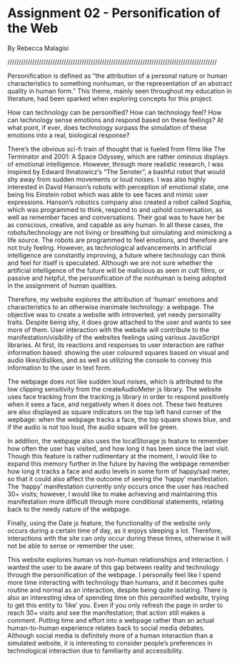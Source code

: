 # Assignment 02 - Personification of the Web
By Rebecca Malagisi

/////////////////////////////////////////////////////////////////////////////////////////////


Personification is defined as “the attribution of a personal nature or human characteristics to something nonhuman, or the representation of an abstract quality in human form.” This theme, mainly seen throughout my education in literature, had been sparked when exploring concepts for this project.

How can technology can be personified?
How can technology feel?
How can technology sense emotions and respond based on these feelings?
At what point, if ever, does technology surpass the simulation of these emotions into a real, biological response?

There’s the obvious sci-fi train of thought that is fueled from films like The Terminator and 2001: A Space Odyssey, which are rather ominous displays of emotional intelligence. However, through more realistic research, I was inspired by Edward Ihnatowicz’s “The Senster”, a bashful robot that would shy away from sudden movements or loud noises. I was also highly interested in David Hanson’s robots with perception of emotional state, one being his Einstein robot which was able to see faces and mimic user expressions.  Hanson’s robotics company also created a robot called Sophia, which was programmed to think, respond to and uphold conversation, as well as remember faces and conversations. Their goal was to have her be as conscious, creative, and capable as any human. In all these cases, the robots/technology are not living or breathing but simulating and mimicking a life source. The robots are programmed to feel emotions, and therefore are not truly feeling. However, as technological advancements in artificial intelligence are constantly improving, a future where technology can think and feel for itself is speculated.  Although we are not sure whether the artificial intelligence of the future will be malicious as seen in cult films, or passive and helpful, the personification of the nonhuman is being adopted in the assignment of human qualities.

Therefore, my website explores the attribution of ‘human’ emotions and characteristics to an otherwise inanimate technology: a webpage. The objective was to create a website with introverted, yet needy personality traits. Despite being shy, it does grow attached to the user and wants to see more of them. User interaction with the website will contribute to the manifestation/visibility of the websites feelings using various JavaScript libraries. At first, its reactions and responses to user interaction are rather information based: showing the user coloured squares based on visual and audio likes/dislikes, and as well as utilizing the console to convey this information to the user in text form.

The webpage does not like sudden loud noises, which is attributed to the low clipping sensitivity from the createAudioMeter js library. The website uses face tracking from the tracking.js library in order to respond positively when it sees a face, and negatively when it does not. These two features are also displayed as square indicators on the top left hand corner of the wepbage: when the webpage tracks a face, the top square shows blue, and if the audio is not too loud, the audio square will be green.

In addition, the webpage also uses the localStorage js feature to remember how often the user has visited, and how long it has been since the last visit. Though this feature is rather rudimentary at the moment, I would like to expand this memory further in the future by having the webpage remember how long it tracks a face and audio levels in some form of happy/sad meter, so that it could also affect the outcome of seeing the ‘happy’ manifestation. The ‘happy’ manifestation currently only occurs once the user has reached 30+ visits; however, I would like to make achieving and maintaining this manifestation more difficult through more conditional statements, relating back to the needy nature of the webpage.

Finally, using the Date js feature, the functionality of the website only occurs during a certain time of day, as it enjoys sleeping a lot. Therefore, interactions with the site can only occur during these times, otherwise it will not be able to sense or remember the user.

This website explores human vs non-human relationships and interaction. I wanted the user to be aware of this gap between reality and technology through the personification of the webpage. I personally feel like I spend more time interacting with technology than humans, and it becomes quite routine and normal as an interaction, despite being quite isolating. There is also an interesting idea of spending time on this personified website, trying to get this entity to ‘like’ you. Even if you only refresh the page in order to reach 30+ visits and see the manifestation; that action still makes a comment. Putting time and effort into a webpage rather than an actual human-to-human experience relates back to social media debates. Although social media is definitely more of a human interaction than a simulated website, it is interesting to consider people’s preferences in technological interaction due to familiarity and accessibility.
